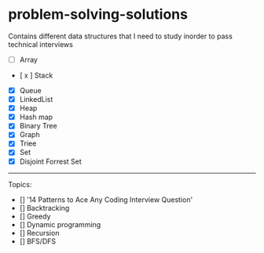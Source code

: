 # problem-solving-solutions

Contains different data structures that I need to study inorder to pass technical interviews


- [ ] Array
- [ x ] Stack
- [X] Queue
- [x] LinkedList
- [x] Heap
- [x] Hash map
- [x] Binary Tree
- [x] Graph
- [x] Triee
- [x] Set
- [x] Disjoint Forrest Set

------------------------------------------------------------
Topics:

- [] '14 Patterns to Ace Any Coding Interview Question'
- [] Backtracking
- [] Greedy
- [] Dynamic programming
- [] Recursion
- [] BFS/DFS
